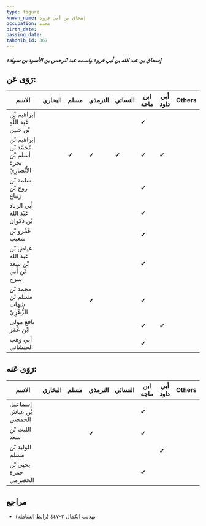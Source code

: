 ```yaml
---
type: figure
known_name: إسحاق بن أبي فروة
occupation: محدث
birth_date:
passing_date:
tahdhib_id: 367
---
```

##### إسحاق بن عبد الله بن أبي فروة واسمه عبد الرحمن بن الأسود بن سوادة

## رَوَى عَن:
| الاسم                                               | البخاري | مسلم | الترمذي | النسائي | ابن ماجه | أبي داود | Others |
| --------------------------------------------------- | ------- | ---- | ------- | ------- | -------- | -------- | ------ |
| إبراهيم بْن عَبد اللَّهِ بْن حنين                   |         |      |         |         | ✔        |          |        |
| إبراهيم بْن مُحَمَّد بْن أسلم بْن بجرة الأَنْصارِيّ |         | ✔    | ✔       | ✔       | ✔        | ✔        |        |
| سلمة بْن روح بْن زنباع                              |         |      |         |         | ✔        |          |        |
| أبي الزناد عَبْد الله بْن ذكوان                     |         |      |         |         | ✔        |          |        |
| عَمْرو بْن شعيب                                     |         |      |         |         | ✔        |          |        |
| عياض بْن عَبد الله بْن سعد بْن أَبي سرح             |         |      |         |         | ✔        |          |        |
| محمد بْن مسلم بْن شهاب الزُّهْرِيّ                  |         |      | ✔       |         | ✔        |          |        |
| نافع مولى ابْن عُمَر                                |         |      |         |         | ✔        | ✔        |        |
| أبي وهب الجيشاني                                    |         |      |         |         | ✔        |          |        |
## رَوَى عَنه:
| الاسم                   | البخاري | مسلم | الترمذي | النسائي | ابن ماجه | أبي داود | Others |
| ----------------------- | ------- | ---- | ------- | ------- | -------- | -------- | ------ |
| إسماعيل بْن عياش الحمصي |         |      |         |         | ✔        |          |        |
| الليث بْن سعد           |         |      | ✔       |         | ✔        |          |        |
| الوليد بْن مسلم         |         |      |         |         |          | ✔        |        |
| يحيى بْن حمزة الحضرمي   |         |      |         |         | ✔        |          |        |
## مراجع
- [تهذيب الكمال ٢-٤٤٧](obsidian://open?vault=Tahdhib-al-Kamal&file=Figures/٣٦٧-إسحاق%20بن%20عبد%20الله%20بن%20أبي%20فروة%20واسمه%20عبد%20الرحمن%20بن%20الأسود%20بن%20سوادة) ([رابط الشاملة](https://shamela.ws/book/3722/928))